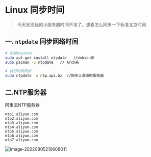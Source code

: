 # Linux 同步时间

> 今天发现我的小服务器时间不准了，想着怎么同步一下标准北京时间

## 一. `ntpdate` 同步网络时间

```bash
# 安装ntpdate
sudo apt-get install ntpdate   //debian系
sudo pacman -S ntpdate   // Arch系

# 执行时间同步
sudo ntpdate -u ntp.api.bz  //同步上海授时服务器

```

## 二.NTP服务器

阿里云NTP服务器

```plain
ntp1.aliyun.com
ntp2.aliyun.com
ntp3.aliyun.com
ntp4.aliyun.com
ntp5.aliyun.com
ntp6.aliyun.com
ntp7.aliyun.com
```

![image-20220805210608011](https://static.meowrain.cn/i/2022/08/05/ytzxgy-3.png)